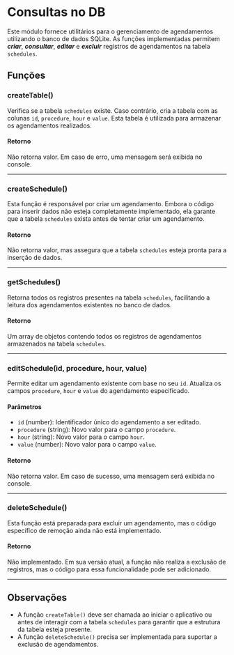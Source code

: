 # Consultas no DB

Este módulo fornece utilitários para o gerenciamento de agendamentos utilizando o banco de dados SQLite. As funções implementadas permitem ***criar***, ***consultar***, ***editar*** e ***excluir*** registros de agendamentos na tabela `schedules`.

## Funções

### createTable()

Verifica se a tabela `schedules` existe. Caso contrário, cria a tabela com as colunas `id`, `procedure`, `hour` e `value`. Esta tabela é utilizada para armazenar os agendamentos realizados.

#### Retorno

Não retorna valor. Em caso de erro, uma mensagem será exibida no console.

---

### createSchedule()

Esta função é responsável por criar um agendamento. Embora o código para inserir dados não esteja completamente implementado, ela garante que a tabela `schedules` exista antes de tentar criar um agendamento.

#### Retorno

Não retorna valor, mas assegura que a tabela `schedules` esteja pronta para a inserção de dados.

---

### getSchedules()

Retorna todos os registros presentes na tabela `schedules`, facilitando a leitura dos agendamentos existentes no banco de dados.

#### Retorno

Um array de objetos contendo todos os registros de agendamentos armazenados na tabela `schedules`.

---

### editSchedule(id, procedure, hour, value)

Permite editar um agendamento existente com base no seu `id`. Atualiza os campos `procedure`, `hour` e `value` do agendamento especificado.

#### Parâmetros

- `id` (number): Identificador único do agendamento a ser editado.
- `procedure` (string): Novo valor para o campo `procedure`.
- `hour` (string): Novo valor para o campo `hour`.
- `value` (number): Novo valor para o campo `value`.

#### Retorno

Não retorna valor. Em caso de sucesso, uma mensagem será exibida no console.

---

### deleteSchedule()

Esta função está preparada para excluir um agendamento, mas o código específico de remoção ainda não está implementado.

#### Retorno

Não implementado. Em sua versão atual, a função não realiza a exclusão de registros, mas o código para essa funcionalidade pode ser adicionado.

---

## Observações

- A função `createTable()` deve ser chamada ao iniciar o aplicativo ou antes de interagir com a tabela `schedules` para garantir que a estrutura da tabela esteja presente.
- A função `deleteSchedule()` precisa ser implementada para suportar a exclusão de agendamentos.
